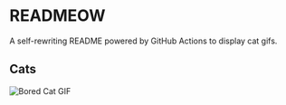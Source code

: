 # READMEOW

A self-rewriting README powered by GitHub Actions to display cat gifs.

## Cats

![Bored Cat GIF](https://media4.giphy.com/media/v1.Y2lkPTlhY2QwMmRhaDFtOTZxM3BjaWZ3c2RicDVnMmx6eHE5Znd1Z29pMmZ6YmF5YThibyZlcD12MV9naWZzX3NlYXJjaCZjdD1n/mlvseq9yvZhba/200.gif)
